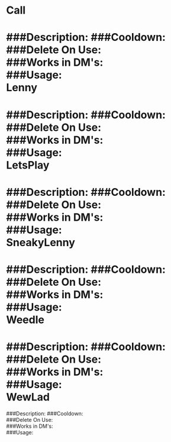 Call
===
###Description:
###Cooldown:  
###Delete On Use:  
###Works in DM's:  
###Usage:  
Lenny
===
###Description:
###Cooldown:  
###Delete On Use:  
###Works in DM's:  
###Usage:  
LetsPlay
===
###Description:
###Cooldown:  
###Delete On Use:  
###Works in DM's:  
###Usage:  
SneakyLenny
===
###Description:
###Cooldown:  
###Delete On Use:  
###Works in DM's:  
###Usage:  
Weedle
===
###Description:
###Cooldown:  
###Delete On Use:  
###Works in DM's:  
###Usage:  
WewLad
===
###Description:
###Cooldown:  
###Delete On Use:  
###Works in DM's:  
###Usage:  

